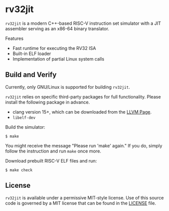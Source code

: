 # rv32jit

`rv32jit` is a modern C++-based RISC-V instruction set simulator with a JIT
assembler serving as an x86-64 binary translator.

Features
* Fast runtime for executing the RV32 ISA
* Built-in ELF loader
* Implementation of partial Linux system calls

## Build and Verify

Currently, only GNU/Linux is supported for building `rv32jit`.

`rv32jit` relies on specific third-party packages for full functionality.
Please install the following package in advance.
* clang version 15+, which can be downloaded from the [LLVM Page](https://releases.llvm.org/download.html).
* `libelf-dev`

Build the simulator:
```shell
$ make
```

You might receive the message "Please run 'make' again."
If you do, simply follow the instruction and run `make` once more.

Download prebuilt RISC-V ELF files and run:
```shell
$ make check
```

## License
`rv32jit` is available under a permissive MIT-style license.
Use of this source code is governed by a MIT license that can be found in the [LICENSE](LICENSE) file.
